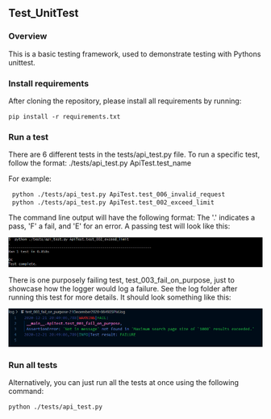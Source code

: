 ## Test_UnitTest

### Overview 

This is a basic testing framework, used to demonstrate testing with Pythons unittest. 

### Install requirements 

After cloning the repository, please install all requirements by running:

```
pip install -r requirements.txt
```

### Run a test 
There are 6 different tests in the tests/api_test.py file. To run a specific test, follow the format: ./tests/api_test.py ApiTest.test_name

For example: 

```
 python ./tests/api_test.py ApiTest.test_006_invalid_request
 python ./tests/api_test.py ApiTest.test_002_exceed_limit
```

The command line output will have the following format: 
The '.' indicates a pass, 'F' a fail, and 'E' for an error. A passing test will look like this:

![alt text](https://github.com/smokbel/Test_UnitTest/blob/main/passing_cmd.PNG)

There is one purposely failing test, test_003_fail_on_purpose, just to showcase how the logger would log a failure. See the log folder after running this test for more details. 
It should look something like this: 

![alt text](https://github.com/smokbel/Test_UnitTest/blob/main/log_failure.PNG)


### Run all tests 

Alternatively, you can just run all the tests at once using the following command:

```
python ./tests/api_test.py 
```
